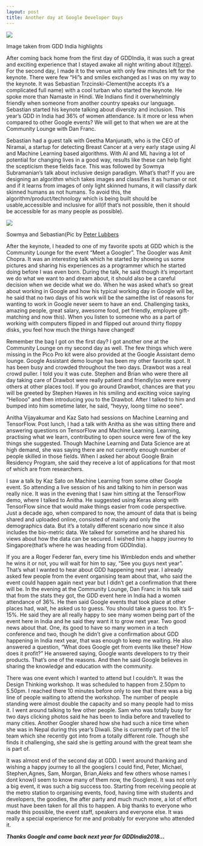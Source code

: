 ```yaml
---
layout: post
title: Another day at Google Developer Days
---
```

![](https://cdn-images-1.medium.com/max/750/1*EdBBBcnGT7dHMj5mz5L-9Q.jpeg)
<p class="caption">Image taken from GDD India highlights</p>

After coming back home from the first day of GDDIndia, it was such a great and exciting experience that I stayed awake all night writing about it([here](https://theimgclist.github.io/GoogleDeveloperDays1/)). For the second day, I made it to the venue with only few minutes left for the keynote. There were few “Hi”s and smiles exchanged as I was on my way to the keynote. <!--break-->It was Sebastian Trzcinski-Clement(he accepts it’s a complicated full name) with a cool turban who started the keynote. He spoke more than Namaste in Hindi. We Indians find it overwhelmingly friendly when someone from another country speaks our language. Sebastian started his keynote talking about diversity and inclusion. This year’s GDD in India had 36% of women attendance. Is it more or less when compared to other Google events? We will get to that when we are at the Community Lounge with Dan Franc.

Sebastian had a guest talk with Geetha Manjunath, who is the CEO of Niramai, a startup for detecting Breast Cancer at a very early stage using AI and Machine Learning based algorithms. With AI and ML having a lot of potential for changing lives in a good way, results like these can help fight the scepticism these fields face. This was followed by Sowmya Subramanian’s talk about inclusive design paradigm. What’s that? If you are designing an algorithm which takes images and classifies it as human or not and if it learns from images of only light skinned humans, it will classify dark skinned humans as not humans. To avoid this, the algorithm/product/technology which is being built should be usable,accessible and inclusive for all(if that’s not possible, then it should be accessible for as many people as possible).


![](https://cdn-images-1.medium.com/max/600/1*kyZkhtT5VxLP5NLKEm38mA.jpeg)
<p class="caption">Sowmya and Sebastian(Pic by <a href='https://medium.com/@peterlubbers'>Peter Lubbers</a></p>

After the keynote, I headed to one of my favorite spots at GDD which is the Community Lounge for the event “Meet a Googler”. The Googler was Amit Chopra. It was an interesting talk which he started by showing us some pictures and sharing his experiences as a programmer which he started doing before I was even born. During the talk, he said though it’s important we do what we want to and dream about, it should also be a careful decision when we decide what we do. When he was asked what’s so great about working in Google and how his typical working day in Google will be, he said that no two days of his work will be the same(the list of reasons for wanting to work in Google never seem to have an end. Challenging tasks, amazing people, great salary, awesome food, pet friendly, employee gift-matching and now this). When you listen to someone who as a part of working with computers flipped in and flipped out around thirty floppy disks, you feel how much the things have changed!

Remember the bag I got on the first day? I got another one at the Community Lounge on my second day as well. The few things which were missing in the Pico Pro kit were also provided at the Google Assistant demo lounge. Google Assistant demo lounge has been my other favorite spot. It has been busy and crowded throughout the two days. Drawbot was a real crowd puller. I told you it was cute. Stephen and Brian who were there all day taking care of Drawbot were really patient and friendly(so were every others at other places too). If you go around Drawbot, chances are that you will be greeted by Stephen Hawes in his smiling and exciting voice saying “Hellooo” and then introducing you to the Drawbot. After I talked to him and bumped into him sometime later, he said, “heyyy, loong tiime no seee”.

Anitha Vijayakumar and Kaz Sato had sessions on Machine Learning and TensorFlow. Post lunch, I had a talk with Anitha as she was sitting there and answering questions on TensorFlow and Machine Learning. Learning, practising what we learn, contributing to open source were few of the key things she suggested. Though Machine Learning and Data Science are at high demand, she was saying there are not currently enough number of people skilled in those fields. When I asked her about Google Brain Residency Program, she said they receive a lot of applications for that most of which are from researchers.

I saw a talk by Kaz Sato on Machine Learning from some other Google event. So attending a live session of his and talking to him in person was really nice. It was in the evening that I saw him sitting at the TensorFlow demo, where I talked to Anitha. He suggested using Keras along with TensorFlow since that would make things easier from code perspective. Just a decade ago, when compared to now, the amount of data that is being shared and uploaded online, consisted of mainly and only the demographics data. But it’s a totally different scenario now since it also includes the bio-metric data. We talked for sometime and he shared his views about how the data can be secured. I wished him a happy journey to Singapore(that’s where he was heading from GDDIndia).

If you are a Roger Federer fan, every time his Wimbledon ends and whether he wins it or not, you will wait for him to say, “See you guys next year”. That’s what I wanted to hear about GDD happening next year. I already asked few people from the event organising team about that, who said the event could happen again next year but I didn’t get a confirmation that there will be. In the evening at the Community Lounge, Dan Franc in his talk said that from the stats they got, the GDD event here in India had a women attendance of 36%. He then said Google events that took place at other places had, wait, he asked us to guess. You should take a guess too. It’s 5–15%. He said they are all really happy to see many women being part of the event here in India and he said they want it to grow next year. Two good news about that. One, its good to have so many women in a tech conference and two, though he didn’t give a confirmation about GDD happening in India next year, that was enough to keep me waiting. He also answered a question, “What does Google get from events like these? How does it profit?” He answered saying, Google wants developers to try their products. That’s one of the reasons. And then he said Google believes in sharing the knowledge and education with the community.

There was one event which I wanted to attend but I couldn’t. It was the Design Thinking workshop. It was scheduled to happen from 2.50pm to 5.50pm. I reached there 10 minutes before only to see that there was a big line of people waiting to attend the workshop. The number of people standing were almost double the capacity and so many people had to miss it. I went around talking to few other people. Sam who was totally busy for two days clicking photos said he has been to India before and travelled to many cities. Another Googler shared how she had such a nice time when she was in Nepal during this year’s Diwali. She is currently part of the IoT team which she recently got into from a totally different role. Though she finds it challenging, she said she is getting around with the great team she is part of.

It was almost end of the second day at GDD. I went around thanking and wishing a happy journey to all the googlers I could find, Peter, Michael, Stephen,Agnes, Sam, Morgan, Brian,Aleks and few others whose names I dont know(I seem to know many of them now, the Googlers). It was not only a big event, it was such a big success too. Starting from receiving people at the metro station to organising events, food, having time with students and developers, the goodies, the after party and much much more, a lot of effort must have been taken for all this to happen. A big thanks to everyone who made this possible, the event staff, speakers and everyone else. It was really a special experience for me and probably for everyone who attended it.

***Thanks Google and come back next year for GDDIndia2018…***
 
